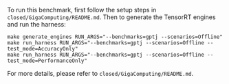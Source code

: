 To run this benchmark, first follow the setup steps in `closed/GigaComputing/README.md`. Then to generate the TensorRT engines and run the harness:

```
make generate_engines RUN_ARGS="--benchmarks=gptj --scenarios=Offline"
make run_harness RUN_ARGS="--benchmarks=gptj --scenarios=Offline --test_mode=AccuracyOnly"
make run_harness RUN_ARGS="--benchmarks=gptj --scenarios=Offline --test_mode=PerformanceOnly"
```

For more details, please refer to `closed/GigaComputing/README.md`.
